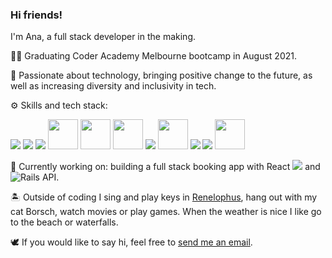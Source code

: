 ### Hi friends!

I'm Ana, a full stack developer in the making.

👩‍💻  Graduating Coder Academy Melbourne bootcamp in August 2021.

🤖  Passionate about technology, bringing positive change to the future, as well as increasing diversity and inclusivity in tech.

⚙️  Skills and tech stack:

<img src="https://img.icons8.com/color/50/000000/html-5.png"/> <img src="https://img.icons8.com/color/50/000000/css3.png"/> <img src="https://img.icons8.com/color/50/000000/sass-avatar.png"/> <img src="https://api.iconify.design/logos:bootstrap.svg" width="48" height="48"/> <img src="https://api.iconify.design/vscode-icons:file-type-js-official.svg" width="48" height="48"/> <img src="https://api.iconify.design/logos:react.svg" width="48" height="48"/> <img src="https://img.icons8.com/color/50/000000/ruby-programming-language.png"/> <img src="https://api.iconify.design/vscode-icons:file-type-rails.svg" width="48" height="48"/> <img src="https://img.icons8.com/color/50/000000/amazon-s3.png"/> <img src="https://img.icons8.com/color/50/000000/heroku.png"/> <img src="https://api.iconify.design/logos-netlify.svg" width="48" height="48"/>

📖  Currently working on: building a full stack booking app with React <img src="https://api.iconify.design/logos:react.svg?height=16"> and <img src="https://api.iconify.design/logos:rails.svg?height=16" alt="Rails"> API.

🏝️  Outside of coding I sing and play keys in [Renelophus](https://www.renelophus.com/), hang out with my cat Borsch, watch movies or play games. When the weather is nice I like go to the beach or waterfalls.

🕊️  If you would like to say hi, feel free to [send me an email](mailto:ana.lastoviria@gmail.com). 
<!--
**chivoi/chivoi** is a ✨ _special_ ✨ repository because its `README.md` (this file) appears on your GitHub profile.

Here are some ideas to get you started:

- 🔭 I’m currently working on ...
- 🌱 I’m currently learning ...
- 👯 I’m looking to collaborate on ...
- 🤔 I’m looking for help with ...
- 💬 Ask me about ...
- 📫 How to reach me: ...
- 😄 Pronouns: ...
- ⚡ Fun fact: ...
-->
